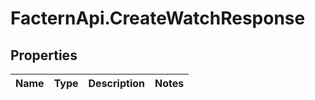 # FacternApi.CreateWatchResponse

## Properties
Name | Type | Description | Notes
------------ | ------------- | ------------- | -------------


